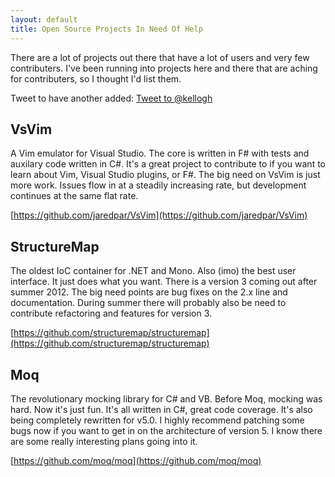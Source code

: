 ```yaml
---
layout: default
title: Open Source Projects In Need Of Help
---
```


There are a lot of projects out there that have a lot of users and very few contributers. I've been running into
projects here and there that are aching for contributers, so I thought I'd list them.

Tweet to have another added: <a href="https://twitter.com/intent/tweet?screen_name=kellogh&text=add%20%3Cproject%3E%20to%20your%20list%20of%20open%20source%20projects%20that%20need%20contributions" class="twitter-mention-button" data-size="large" data-related="kellogh">Tweet to @kellogh</a>
<script>!function(d,s,id){var js,fjs=d.getElementsByTagName(s)[0];if(!d.getElementById(id)){js=d.createElement(s);js.id=id;js.src="//platform.twitter.com/widgets.js";fjs.parentNode.insertBefore(js,fjs);}}(document,"script","twitter-wjs");</script>

VsVim
------

A Vim emulator for Visual Studio. The core is written in F# with tests and auxilary code written in C#. It's a great
project to contribute to if you want to learn about Vim, Visual Studio plugins, or F#. The big need on VsVim is just
more work. Issues flow in at a steadily increasing rate, but development continues at the same flat rate.

[https://github.com/jaredpar/VsVim](https://github.com/jaredpar/VsVim)

StructureMap
--------------

The oldest IoC container for .NET and Mono. Also (imo) the best user interface. It just does what you want. There is
a version 3 coming out after summer 2012. The big need points are bug fixes on the 2.x line and documentation. During
summer there will probably also be need to contribute refactoring and features for version 3.

[https://github.com/structuremap/structuremap](https://github.com/structuremap/structuremap)

Moq
------------

The revolutionary mocking library for C# and VB. Before Moq, mocking was hard. Now it's just fun. It's all written
in C#, great code coverage. It's also being completely rewritten for v5.0. I highly recommend patching some bugs now
if you want to get in on the architecture of version 5. I know there are some really interesting plans going into
it.

[https://github.com/moq/moq](https://github.com/moq/moq)

